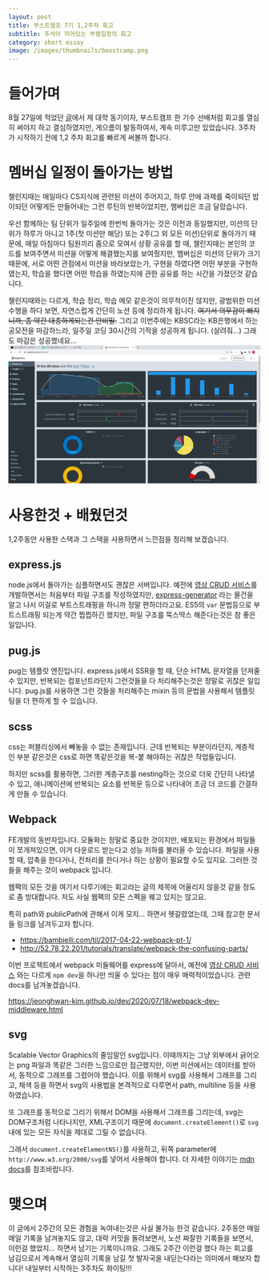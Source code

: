```yaml
---
layout: post
title: 부스트캠프 7기 1,2주차 회고
subtitle: 추석이 끼어있는 부캠일정의 회고
category: short essay
image: /images/thumbnails/boostcamp.png
---
```


# 들어가며

8월 27일에 적었던 [글](/boostcamp-challenge-retrospect/)에서 제 대학 동기이자, 부스트캠프 한 기수 선배처럼 회고를 열심히 써야지 하고 결심하였지만, 게으름이 발동하여서, 계속 미루고만 있었습니다. 3주차가 시작하기 전에 1,2 주차 회고를 빠르게 써볼까 합니다.

# 멤버십 일정이 돌아가는 방법

챌린지때는 매일마다 CS지식에 관련된 미션이 주어지고, 하루 안에 과제를 죽이되던 밥이되던 어떻게든 만들어내는 그런 루틴의 반복이었지만, 멤버십은 조금 달랐습니다.

우선 함께하는 팀 단위가 일주일에 한번씩 돌아가는 것은 이전과 동일했지만, 미션의 단위가 하루가 아니고 1주(첫 미션만 해당) 또는 2주(그 외 모든 미션)단위로 돌아가기 때문에, 매일 아침마다 팀원끼리 줌으로 모여서 상황 공유를 할 때, 챌린지때는 본인의 코드를 보여주면서 미션을 어떻게 해결했는지를 보여줬지만, 멤버십은 미션의 단위가 크기 때문에, 서로 어떤 관점에서 미션을 바라보았는가, 구현을 하였다면 어떤 부분을 구현하였는지, 학습을 했다면 어떤 학습을 하였는지에 관한 공유를 하는 시간을 가졌던것 같습니다.

챌린지때와는 다르게, 학습 정리, 학습 메모 같은것이 의무적이진 않지만, 광범위한 미션 수행을 하다 보면, 자연스럽게 간단히 노션 등에 정리하게 됩니다. ~~여기서 의무감이 빠지니까, 좀 약간 대충하게되는건 안비밀.~~ 그리고 이번주에는 KBSC라는 KB은행에서 하는 공모전을 마감하느라, 일주일 코딩 30시간의 기적을 성공하게 됩니다. (살려줘...) 그래도 마감은 성공했네요...
![wakatime 인증](/images/personal/220918wakatime.png)

# 사용한것 + 배웠던것

1,2주동안 사용한 스택과 그 스택을 사용하면서 느낀점을 정리해 보겠습니다.

## express.js

node.js에서 돌아가는 심플하면서도 괜찮은 서버입니다. 예전에 [영상 CRUD 서비스](https://github.com/kasterra/wetube-clone)를 개발하면서는 처음부터 파일 구조를 작성하였지만, [express-generator](https://expressjs.com/en/starter/generator.html) 라는 물건을 알고 나서 이걸로 부트스트래핑을 하니까 정말 편하더라고요. ES5의 `var` 문법등으로 부트스트래핑 되는게 약간 찝찝하긴 했지만, 파일 구조를 뚝스딱스 해준다는것은 참 좋은 일입니다.

## pug.js

pug는 템플릿 엔진입니다. express.js에서 SSR을 할 때, 단순 HTML 문자열을 던져줄 수 있지만, 반복되는 컴포넌트라던지 그런것들을 다 처리해주는것은 정말로 귀찮은 일입니다. pug.js를 사용하면 그런 것들을 처리해주는 mixin 등의 문법을 사용해서 템플릿팅을 더 편하게 할 수 있습니다.

## scss

css는 퍼블리싱에서 빼놓을 수 없는 존재입니다. 근데 반복되는 부분이라던지, 계층적인 부분 같은것은 css로 하면 똑같은것을 복-붙 해야하는 귀찮은 작업들입니다.

하지만 scss를 활용하면, 그러한 계층구조를 nesting하는 것으로 더욱 간단히 나타낼 수 있고, 애니메이션에 반복되는 요소를 반복문 등으로 나타내어 조금 더 코드를 간결하게 만들 수 있습니다.

## Webpack

FE개발의 동반자입니다. 모듈화는 정말로 중요한 것이지만, 배포되는 환경에서 파일들이 쪼개져있으면, 이거 다운로드 받는다고 성능 저하를 불러올 수 있습니다. 파일을 사용할 때, 압축을 한다거나, 전처리를 한다거나 하는 상황이 필요할 수도 있지요. 그러한 것들을 해주는 것이 webpack 입니다.

웹팩의 모든 것을 여기서 다루기에는 회고라는 글의 제목에 어울리지 않을것 같을 정도로 좀 방대합니다. 저도 사실 웹팩의 모든 스펙을 꿰고 있지는 않고요.

특히 path와 publicPath에 관해서 이게 모지... 하면서 헷갈렸었는데, 그때 참고한 문서들 링크를 남겨두고자 합니다.

- <https://bambielli.com/til/2017-04-22-webpack-pt-1/>
- <http://52.78.22.201/tutorials/translate/webpack-the-confusing-parts/>

이번 프로젝트에서 webpack 미들웨어를 express에 달아서, 예전에 [영상 CRUD 서비스](https://github.com/kasterra/wetube-clone) 와는 다르게 `npm dev`을 하나만 띄울 수 있다는 점이 매우 매력적이었습니다. 관련 docs를 남겨놓겠습니다.

<https://jeonghwan-kim.github.io/dev/2020/07/18/webpack-dev-middleware.html>

## svg

Scalable Vector Graphics의 줄임말인 svg입니다. 이때까지는 그냥 외부에서 긁어오는 png 파일과 똑같은 그러한 느낌으로만 접근했지만, 이번 미션에서는 데이터를 받아서, 동적으로 그래프를 그렸어야 했습니다. 이를 위해서 svg를 사용해서 그래프를 그리고, 채색 등을 하면서 svg의 사용법을 본격적으로 다루면서 path, multiline 등을 사용하였습니다.

또 그래프를 동적으로 그리기 위해서 DOM을 사용해서 그래프를 그리는데, svg는 DOM구조처럼 나타나지만, XML구조이기 때문에 `document.createElement()`로 `svg`내에 있는 모든 자식을 제대로 그릴 수 없습니다.

그래서 `document.createElementNS()`를 사용하고, 뒤쪽 parameter에 `http://www.w3.org/2000/svg`를 넣어서 사용해야 합니다. 더 자세한 이야기는 [mdn docs](https://developer.mozilla.org/en-US/docs/Web/API/Document/createElementNS)를 참조바랍니다.

# 맺으며

이 글에서 2주간의 모든 경험을 녹여내는것은 사실 불가능 한것 같습니다. 2주동안 매일 매일 기록을 남겨놓지도 않고, 대략 커밋을 돌려보면서, 노션 짜잘한 기록들을 보면서, 이런걸 했었지... 하면서 남기는 기록이니까요. 그래도 2주간 이런걸 했다 하는 회고를 남김으로서 계속해서 열심히 기록을 남길 첫 발자국을 내딛는다라는 의미에서 해보자 합니다! 내일부터 시작하는 3주차도 화이팅!!!
